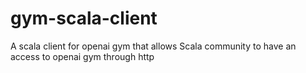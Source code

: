 # gym-scala-client
A scala client for openai gym that allows Scala community to have an access to openai gym through http
